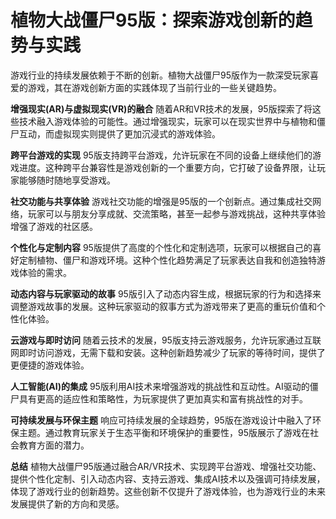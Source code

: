 # 植物大战僵尸95版：探索游戏创新的趋势与实践

游戏行业的持续发展依赖于不断的创新。植物大战僵尸95版作为一款深受玩家喜爱的游戏，其在游戏创新方面的实践体现了当前行业的一些关键趋势。

**增强现实(AR)与虚拟现实(VR)的融合**
随着AR和VR技术的发展，95版探索了将这些技术融入游戏体验的可能性。通过增强现实，玩家可以在现实世界中与植物和僵尸互动，而虚拟现实则提供了更加沉浸式的游戏体验。

**跨平台游戏的实现**
95版支持跨平台游戏，允许玩家在不同的设备上继续他们的游戏进度。这种跨平台兼容性是游戏创新的一个重要方向，它打破了设备界限，让玩家能够随时随地享受游戏。

**社交功能与共享体验**
游戏社交功能的增强是95版的一个创新点。通过集成社交网络，玩家可以与朋友分享成就、交流策略，甚至一起参与游戏挑战，这种共享体验增强了游戏的社区感。

**个性化与定制内容**
95版提供了高度的个性化和定制选项，玩家可以根据自己的喜好定制植物、僵尸和游戏环境。这种个性化趋势满足了玩家表达自我和创造独特游戏体验的需求。

**动态内容与玩家驱动的故事**
95版引入了动态内容生成，根据玩家的行为和选择来调整游戏故事的发展。这种玩家驱动的叙事方式为游戏带来了更高的重玩价值和个性化体验。

**云游戏与即时访问**
随着云技术的发展，95版支持云游戏服务，允许玩家通过互联网即时访问游戏，无需下载和安装。这种创新趋势减少了玩家的等待时间，提供了更便捷的游戏体验。

**人工智能(AI)的集成**
95版利用AI技术来增强游戏的挑战性和互动性。AI驱动的僵尸具有更高的适应性和策略性，为玩家提供了更加真实和富有挑战性的对手。

**可持续发展与环保主题**
响应可持续发展的全球趋势，95版在游戏设计中融入了环保主题。通过教育玩家关于生态平衡和环境保护的重要性，95版展示了游戏在社会教育方面的潜力。

**总结**
植物大战僵尸95版通过融合AR/VR技术、实现跨平台游戏、增强社交功能、提供个性化定制、引入动态内容、支持云游戏、集成AI技术以及强调可持续发展，体现了游戏行业的创新趋势。这些创新不仅提升了游戏体验，也为游戏行业的未来发展提供了新的方向和灵感。